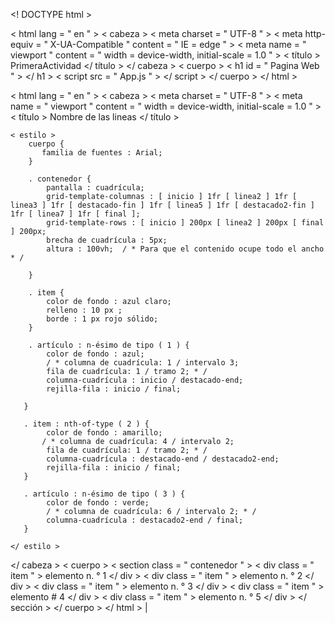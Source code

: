 <! DOCTYPE html >

< html  lang = " en " >
< cabeza >
    < meta  charset = " UTF-8 " >
    < meta  http-equiv = " X-UA-Compatible " content = " IE = edge " >
    < meta  name = " viewport " content = " width = device-width, initial-scale = 1.0 " >
    < título > PrimeraActividad </ título >
</ cabeza >
< cuerpo >
    < h1  id = " Pagina Web " > </ h1 >
    < script  src = " App.js " > </ script >
</ cuerpo >
</ html >

< html  lang = " en " >
< cabeza >
    < meta  charset = " UTF-8 " >
    < meta  name = " viewport " content = " width = device-width, initial-scale = 1.0 " >
    < título > Nombre de las lineas </ título >

    < estilo >
        cuerpo {
           familia de fuentes : Arial;
        }

        . contenedor {
            pantalla : cuadrícula;
            grid-template-columnas : [ inicio ] 1fr [ linea2 ] 1fr [ linea3 ] 1fr [ destacado-fin ] 1fr [ linea5 ] 1fr [ destacado2-fin ] 1fr [ linea7 ] 1fr [ final ];
            grid-template-rows : [ inicio ] 200px [ linea2 ] 200px [ final ] 200px;
            brecha de cuadrícula : 5px;
            altura : 100vh;  / * Para que el contenido ocupe todo el ancho * /
            
        }

        . item {
            color de fondo : azul claro;
            relleno : 10 px ;
            borde : 1 px rojo sólido;
        }

        . artículo : n-ésimo de tipo ( 1 ) {
            color de fondo : azul;
            / * columna de cuadrícula: 1 / intervalo 3;
            fila de cuadrícula: 1 / tramo 2; * /
            columna-cuadrícula : inicio / destacado-end;
            rejilla-fila : inicio / final;
            
       }

       . item : nth-of-type ( 2 ) {
            color de fondo : amarillo;
           / * columna de cuadrícula: 4 / intervalo 2;
            fila de cuadrícula: 1 / tramo 2; * /
            columna-cuadrícula : destacado-end / destacado2-end;
            rejilla-fila : inicio / final;
       }

       . artículo : n-ésimo de tipo ( 3 ) {
            color de fondo : verde;
            / * columna de cuadrícula: 6 / intervalo 2; * /
            columna-cuadrícula : destacado2-end / final;
       }

    </ estilo >

</ cabeza >
< cuerpo >
    < section  class = " contenedor " >
        < div  class = " item " > elemento n. ° 1 </ div >
        < div  class = " item " > elemento n. ° 2 </ div >
        < div  class = " item " > elemento n. ° 3 </ div >
        < div  class = " item " > elemento # 4 </ div >
        < div  class = " item " > elemento n. ° 5 </ div >
    </ sección >
</ cuerpo >
</ html > |